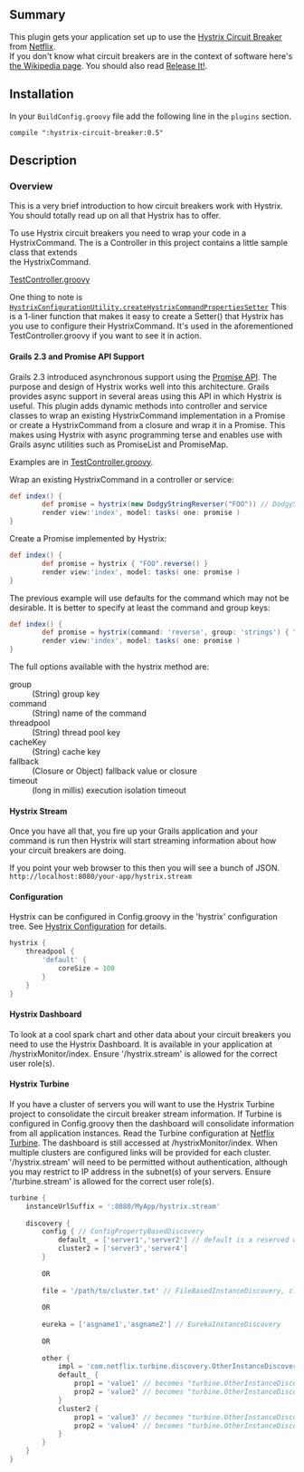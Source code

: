 
## Summary
This plugin gets your application set up to use the 
[Hystrix Circuit Breaker](https://github.com/Netflix/Hystrix) from [Netflix](http://netflix.com).  
If you don't know what circuit breakers are in the context of software
here's [the Wikipedia page](https://en.wikipedia.org/wiki/Circuit_breaker_design_pattern).
You should also read [Release It!](http://pragprog.com/book/mnee/release-it).

## Installation
In your `BuildConfig.groovy` file add the following line in the `plugins` section.

```compile ":hystrix-circuit-breaker:0.5"```

## Description

### Overview
This is a very brief introduction to how circuit breakers work with Hystrix.  You 
should totally read up on all that Hystrix has to offer. 

To use Hystrix circuit breakers you need to wrap your code in a HystrixCommand.
The is a Controller in this project contains a little sample class that extends  
the HystrixCommand. 

[TestController.groovy](https://github.com/demian0311/hystrix-circuit-breaker/blob/master/grails-app/controllers/hystrix/circuit/breaker/TestController.groovy)

One thing to note is [`HystrixConfigurationUtility.createHystrixCommandPropertiesSetter`](https://github.com/demian0311/hystrix-circuit-breaker/blob/master/src/groovy/com/neidetcher/hcbp/util/HystrixConfigurationUtility.groovy)
This is a 1-liner function that makes it easy to create a Setter() that Hystrix 
has you use to configure their HystrixCommand.  It's used in the aforementioned
TestController.groovy if you want to see it in action.

#### Grails 2.3 and Promise API Support

Grails 2.3 introduced asynchronous support using the [Promise API](http://grails.org/doc/latest/guide/async.html).
The purpose and design of Hystrix works well into this architecture. Grails provides async support in several areas
using this API in which Hystrix is useful. This plugin adds dynamic methods into controller and service classes to
wrap an existing HystrixCommand implementation in a Promise or create a HystrixCommand from a closure and wrap it in a Promise.
This makes using Hystrix with async programming terse and enables use with Grails async utilities such as PromiseList and PromiseMap.

Examples are in [TestController.groovy](https://github.com/demian0311/hystrix-circuit-breaker/blob/master/grails-app/controllers/hystrix/circuit/breaker/TestController.groovy).

Wrap an existing HystrixCommand in a controller or service:
```groovy
def index() {
		def promise = hystrix(new DodgyStringReverser("FOO")) // DodgyStringReverser is a HystrixCommand implementation
		render view:'index', model: tasks( one: promise )
}
```

Create a Promise implemented by Hystrix:
```groovy
def index() {
		def promise = hystrix { "FOO".reverse() }
		render view:'index', model: tasks( one: promise )
}
```

The previous example will use defaults for the command which may not be desirable. It is better to specify at least the command and group keys:
```groovy
def index() {
		def promise = hystrix(command: 'reverse', group: 'strings') { "FOO".reverse() }
		render view:'index', model: tasks( one: promise )
}
```

The full options available with the hystrix method are:
<dl>
<dt>group</dt><dd>(String) group key</dd>
<dt>command</dt><dd>(String) name of the command</dd>
<dt>threadpool</dt><dd>(String) thread pool key</dd>
<dt>cacheKey</dt><dd>(String) cache key</dd>
<dt>fallback</dt><dd>(Closure or Object) fallback value or closure</dd>
<dt>timeout</dt><dd>(long in millis) execution isolation timeout</dd>
</dl>

#### Hystrix Stream
Once you have all that, you fire up your Grails application and your command is run then 
Hystrix will start streaming information about how your circuit breakers are doing. 

If you point your web browser to this then you will see a bunch of JSON.
`http://localhost:8080/your-app/hystrix.stream`

#### Configuration
Hystrix can be configured in Config.groovy in the 'hystrix' configuration tree. See [Hystrix Configuration](https://github.com/Netflix/Hystrix/wiki/Configuration)
for details.

```groovy
hystrix {
    threadpool {
        'default' {
            coreSize = 100
        }
    }
}
```

#### Hystrix Dashboard
To look at a cool spark chart and other data about your circuit breakers you need to use the Hystrix Dashboard. It
is available in your application at /hystrixMonitor/index. Ensure '/hystrix.stream' is allowed for the correct user
role(s).

#### Hystrix Turbine
If you have a cluster of servers you will want to use the Hystrix Turbine project to consolidate the circuit breaker stream 
information. If Turbine is configured in Config.groovy then the dashboard will consolidate information from all application instances. Read
the Turbine configuration at [Netflix Turbine](https://github.com/Netflix/Turbine/wiki/Configuration-(1.x)). The dashboard
is still accessed at /hystrixMonitor/index. When multiple clusters are configured links will be provided for each cluster.
'/hystrix.stream' will need to be permitted without authentication, although you may restrict to IP address in the subnet(s)
of your servers. Ensure '/turbine.stream' is allowed for the correct user role(s).

```groovy
turbine {
    instanceUrlSuffix = ':8080/MyApp/hystrix.stream'
    
    discovery {
        config { // ConfigPropertyBasedDiscovery
            default_ = ['server1','server2'] // default is a reserved word, this becomes 'default'
            cluster2 = ['server3','server4']
        }
        
        OR
        
        file = '/path/to/cluster.txt' // FileBasedInstanceDiscovery, clusters are read from the file
        
        OR
        
        eureka = ['asgname1','asgname2'] // EurekaInstanceDiscovery
        
        OR
        
        other {
            impl = 'com.netflix.turbine.discovery.OtherInstanceDiscovery'
            default_ {
                prop1 = 'value1' // becomes "turbine.OtherInstanceDiscovery.default.prop1 = value1"
                prop2 = 'value2' // becomes "turbine.OtherInstanceDiscovery.default.prop2 = value2"
            }
            cluster2 {
                prop1 = 'value3' // becomes "turbine.OtherInstanceDiscovery.cluster2.prop1 = value3"
                prop2 = 'value4' // becomes "turbine.OtherInstanceDiscovery.cluster2.prop2 = value4"
            }
        }
    }
}
```
